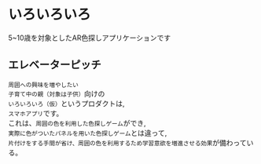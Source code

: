 # いろいろいろ
5~10歳を対象としたAR色探しアプリケーションです

## エレベーターピッチ
`周囲への興味を増やしたい`  
`子育て中の親（対象は子供）`向けの  
`いろいろいろ（仮）`というプロダクトは,  
`スマホアプリ`です。  
これは、`周囲の色を利用した色探しゲーム`ができ,  
`実際に色がついたパネルを用いた色探しゲーム`とは違って,  
`片付けをする手間が省け、周囲の色を利用するため学習意欲を増進させる効果`が備わっている。  
